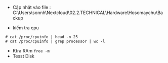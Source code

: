 - Cập nhật vào file : C:\Users\sonnh\Nextcloud\02.2.TECHNICAL\Hardware\Hosomaychu\Backup

- kiểm tra cpu
```
# cat /proc/cpuinfo | head -n 25
# cat /proc/cpuinfo | grep processor | wc -l
```

- Ktra RAm `free -m`
- Tesst Disk

